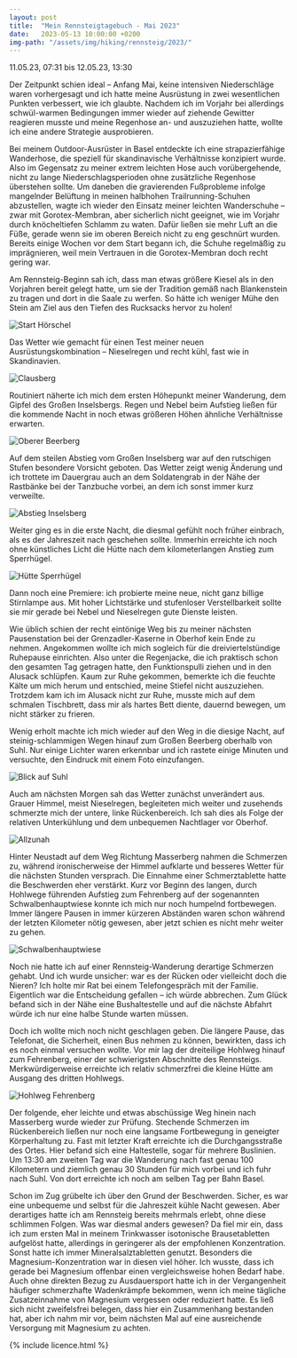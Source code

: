 ```yaml
---
layout: post
title:  "Mein Rennsteigtagebuch - Mai 2023"
date:   2023-05-13 10:00:00 +0200
img-path: "/assets/img/hiking/rennsteig/2023/"
---
```

11.05.23, 07:31 bis 12.05.23, 13:30


Der Zeitpunkt schien ideal – Anfang Mai, keine intensiven Niederschläge waren vorhergesagt und ich hatte meine Ausrüstung in zwei wesentlichen Punkten verbessert, wie ich glaubte. Nachdem ich im Vorjahr bei allerdings schwül-warmen Bedingungen immer wieder auf ziehende Gewitter reagieren musste und meine Regenhose an- und auszuziehen hatte, wollte ich eine andere Strategie ausprobieren.

Bei meinem Outdoor-Ausrüster in Basel entdeckte ich eine strapazierfähige Wanderhose, die speziell für skandinavische Verhältnisse konzipiert wurde. Also im Gegensatz zu meiner extrem leichten Hose auch vorübergehende, nicht zu lange Niederschlagsperioden ohne zusätzliche Regenhose überstehen sollte. Um daneben die gravierenden Fußprobleme infolge mangelnder Belüftung in meinen halbhohen Trailrunning-Schuhen abzustellen, wagte ich wieder den Einsatz meiner leichten Wanderschuhe – zwar mit Gorotex-Membran, aber sicherlich nicht geeignet, wie im Vorjahr durch knöcheltiefen Schlamm zu waten. Dafür ließen sie mehr Luft an die Füße, gerade wenn sie im oberen Bereich nicht zu eng geschnürt wurden. Bereits einige Wochen vor dem Start begann ich, die Schuhe regelmäßig zu imprägnieren, weil mein Vertrauen in die Gorotex-Membran doch recht gering war.

Am Rennsteig-Beginn sah ich, dass man etwas größere Kiesel als in den Vorjahren bereit gelegt hatte, um sie der Tradition gemäß nach Blankenstein zu tragen und dort in die Saale zu werfen. So hätte ich weniger Mühe den Stein am Ziel aus den Tiefen des Rucksacks hervor zu holen! 

![Start Hörschel]({{page.img-path}}20230511_073002_resize.jpg)

Das Wetter wie gemacht für einen Test meiner neuen Ausrüstungskombination – Nieselregen und recht kühl, fast wie in Skandinavien.

![Clausberg]({{page.img-path}}20230511_085446_resize.jpg)

Routiniert näherte ich mich dem ersten Höhepunkt meiner Wanderung, dem Gipfel des Großen Inselsbergs. Regen und Nebel beim Aufstieg ließen für die kommende Nacht in noch etwas größeren Höhen ähnliche Verhältnisse erwarten. 

![Oberer Beerberg]({{page.img-path}}20230511_150644_resize.jpg)

Auf dem steilen Abstieg vom Großen Inselsberg war auf den rutschigen Stufen besondere Vorsicht geboten. Das Wetter zeigt wenig Änderung und ich trottete im Dauergrau auch an dem Soldatengrab in der Nähe der Rastbänke bei der Tanzbuche vorbei, an dem ich sonst immer kurz verweilte.

![Abstieg Inselsberg]({{page.img-path}}20230511_162237_resize.jpg)

Weiter ging es in die erste Nacht, die diesmal gefühlt noch früher einbrach, als es der Jahreszeit nach geschehen sollte. Immerhin erreichte ich noch ohne künstliches Licht die Hütte nach dem kilometerlangen Anstieg zum Sperrhügel. 

![Hütte Sperrhügel]({{page.img-path}}20230511_204756_resize.jpg)

Dann noch eine Premiere: ich probierte meine neue, nicht ganz billige Stirnlampe aus. Mit hoher Lichtstärke und stufenloser Verstellbarkeit sollte sie mir gerade bei Nebel und Nieselregen gute Dienste leisten. 

Wie üblich schien der recht eintönige Weg bis zu meiner nächsten Pausenstation bei der Grenzadler-Kaserne in Oberhof kein Ende zu nehmen. Angekommen wollte ich mich sogleich für die dreiviertelstündige Ruhepause einrichten. Also unter die Regenjacke, die ich praktisch schon den gesamten Tag getragen hatte, den Funktionspulli ziehen und in den Alusack schlüpfen. Kaum zur Ruhe gekommen, bemerkte ich die feuchte Kälte um mich herum und entschied, meine Stiefel nicht auszuziehen. Trotzdem kam ich im Alusack nicht zur Ruhe, musste mich auf dem schmalen Tischbrett, dass mir als hartes Bett diente, dauernd bewegen, um nicht stärker zu frieren. 

Wenig erholt machte ich mich wieder auf den Weg in die diesige Nacht, auf steinig-schlammigen Wegen hinauf zum Großen Beerberg oberhalb von Suhl. Nur einige Lichter waren erkennbar und ich rastete einige Minuten und versuchte, den Eindruck mit einem Foto einzufangen.

![Blick auf Suhl]({{page.img-path}}20230512_024837_resize.jpg)

Auch am nächsten Morgen sah das Wetter zunächst unverändert aus. Grauer Himmel, meist Nieselregen, begleiteten mich weiter und zusehends schmerzte mich der untere, linke Rückenbereich. Ich sah dies als Folge der relativen Unterkühlung und dem unbequemen Nachtlager vor Oberhof. 

![Allzunah]({{page.img-path}}20230512_065835_resize.jpg)

Hinter Neustadt auf dem Weg Richtung Masserberg nahmen die Schmerzen zu, während ironischerweise der Himmel aufklarte und besseres Wetter für die nächsten Stunden versprach. Die Einnahme einer Schmerztablette hatte die Beschwerden eher verstärkt. Kurz vor Beginn des langen, durch Hohlwege führenden Aufstieg zum Fehrenberg auf der sogenannten Schwalbenhauptwiese konnte ich mich nur noch humpelnd fortbewegen. Immer längere Pausen in immer kürzeren Abständen waren schon während der letzten Kilometer nötig gewesen, aber jetzt schien es nicht mehr weiter zu gehen.

![Schwalbenhauptwiese]({{page.img-path}}20230512_111721_resize.jpg)

Noch nie hatte ich auf einer Rennsteig-Wanderung derartige Schmerzen gehabt. Und ich wurde unsicher: war es der Rücken oder vielleicht doch die Nieren? Ich holte mir Rat bei einem Telefongespräch mit der Familie. Eigentlich war die Entscheidung gefallen – ich würde abbrechen. Zum Glück befand sich in der Nähe eine Bushaltestelle und auf die nächste Abfahrt würde ich nur eine halbe Stunde warten müssen.

Doch ich wollte mich noch nicht geschlagen geben. Die längere Pause, das Telefonat, die Sicherheit, einen Bus nehmen zu können, bewirkten, dass ich es noch einmal versuchen wollte. Vor mir lag der dreiteilige Hohlweg hinauf zum Fehrenberg, einer der schwierigsten Abschnitte des Rennsteigs. Merkwürdigerweise erreichte ich relativ schmerzfrei die kleine Hütte am Ausgang des dritten Hohlwegs. 

![Hohlweg Fehrenberg]({{page.img-path}}20230512_125814_resize.jpg)

Der folgende, eher leichte und etwas abschüssige Weg hinein nach Masserberg wurde wieder zur Prüfung. Stechende Schmerzen im Rückenbereich ließen nur noch eine langsame Fortbewegung in geneigter Körperhaltung zu. Fast mit letzter Kraft erreichte ich die Durchgangsstraße des Ortes. Hier befand sich eine Haltestelle, sogar für mehrere Buslinien. Um 13:30 am zweiten Tag war die Wanderung nach fast genau 100 Kilometern und ziemlich genau 30 Stunden für mich vorbei und ich fuhr nach Suhl. Von dort erreichte ich noch am selben Tag per Bahn Basel.

Schon im Zug grübelte ich über den Grund der Beschwerden. Sicher, es war eine unbequeme und selbst für die Jahreszeit kühle Nacht gewesen. Aber derartiges hatte ich am Rennsteig bereits mehrmals erlebt, ohne diese schlimmen Folgen. Was war diesmal anders gewesen? Da fiel mir ein, dass ich zum ersten Mal in meinem Trinkwasser isotonische Brausetabletten aufgelöst hatte, allerdings in geringerer als der empfohlenen Konzentration. Sonst hatte ich immer Mineralsalztabletten genutzt. Besonders die Magnesium-Konzentration war in diesen viel höher. Ich wusste, dass ich gerade bei Magnesium offenbar einen vergleichsweise hohen Bedarf habe. Auch ohne direkten Bezug zu Ausdauersport hatte ich in der Vergangenheit häufiger schmerzhafte Wadenkrämpfe bekommen, wenn ich meine tägliche Zusatzeinnahme von Magnesium vergessen oder reduziert hatte. Es ließ sich nicht zweifelsfrei belegen, dass hier ein Zusammenhang bestanden hat, aber ich nahm mir vor, beim nächsten Mal auf eine ausreichende Versorgung mit Magnesium zu achten.

{% include licence.html %}


